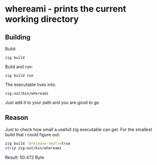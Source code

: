 # whereami - prints the current working directory

## Building
Build:

```
zig build
```

Build and run:

```
zig build run
```

The executable lives into:
 ```
zig-out/bin/whereami
``` 
Just add it to your path and you are good to go

## Reason
Just to check how small a usefull zig executable can get.
For the smallest build that i could figure out:

```bash
zig build -Drelease-small=true
strip zig-out/bin/whereami
```

Result: 50.472 Byte